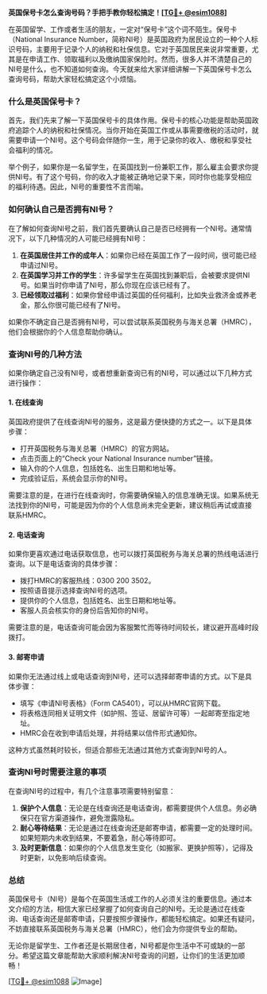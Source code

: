 **英国保号卡怎么查询号码？手把手教你轻松搞定！[[TG💪+ @esim1088](https://t.me/s/esim1088)]**

在英国留学、工作或者生活的朋友，一定对“保号卡”这个词不陌生。保号卡（National Insurance Number，简称NI号）是英国政府为居民设立的一种个人标识号码，主要用于记录个人的纳税和社保信息。它对于英国居民来说非常重要，尤其是在申请工作、领取福利以及缴纳国家保险时。然而，很多人并不清楚自己的NI号是什么，也不知道如何查询。今天就来给大家详细讲解一下英国保号卡怎么查询号码，帮助大家轻松搞定这个小烦恼。

### 什么是英国保号卡？

首先，我们先来了解一下英国保号卡的具体作用。保号卡的核心功能是帮助英国政府追踪个人的纳税和社保情况。当你开始在英国工作或从事需要缴税的活动时，就需要申请一个NI号。这个号码会伴随你一生，用于记录你的收入、缴税和享受社会福利的情况。

举个例子，如果你是一名留学生，在英国找到一份兼职工作，那么雇主会要求你提供NI号。有了这个号码，你的收入才能被正确地记录下来，同时你也能享受相应的福利待遇。因此，NI号的重要性不言而喻。

### 如何确认自己是否拥有NI号？

在了解如何查询NI号之前，我们首先要确认自己是否已经拥有一个NI号。通常情况下，以下几种情况的人可能已经拥有NI号：

1. **在英国居住并工作的成年人**：如果你已经在英国工作了一段时间，很可能已经申请过NI号。
2. **在英国学习并工作的学生**：许多留学生在英国找到兼职后，会被要求提供NI号。如果当时你申请了NI号，那么你现在应该已经有了。
3. **已经领取过福利**：如果你曾经申请过英国的任何福利，比如失业救济金或养老金，那么你很可能已经有了NI号。

如果你不确定自己是否拥有NI号，可以尝试联系英国税务与海关总署（HMRC），他们会根据你的个人信息帮助你确认。

### 查询NI号的几种方法

如果你确定自己没有NI号，或者想重新查询已有的NI号，可以通过以下几种方式进行操作：

#### 1. 在线查询

英国政府提供了在线查询NI号的服务，这是最方便快捷的方式之一。以下是具体步骤：

- 打开英国税务与海关总署（HMRC）的官方网站。
- 点击页面上的“Check your National Insurance number”链接。
- 输入你的个人信息，包括姓名、出生日期和地址等。
- 完成验证后，系统会显示你的NI号。

需要注意的是，在进行在线查询时，你需要确保输入的信息准确无误。如果系统无法找到你的NI号，可能是因为你的个人信息尚未完全更新，建议稍后再试或直接联系HMRC。

#### 2. 电话查询

如果你更喜欢通过电话获取信息，也可以拨打英国税务与海关总署的热线电话进行查询。以下是电话查询的具体步骤：

- 拨打HMRC的客服热线：0300 200 3502。
- 按照语音提示选择查询NI号的选项。
- 提供你的个人信息，包括姓名、出生日期和地址等。
- 客服人员会核实你的身份后告知你的NI号。

需要注意的是，电话查询可能会因为客服繁忙而等待时间较长，建议避开高峰时段拨打。

#### 3. 邮寄申请

如果你无法通过线上或电话查询到NI号，还可以选择邮寄申请的方式。以下是具体步骤：

- 填写《申请NI号表格》（Form CA5401），可以从HMRC官网下载。
- 将表格连同相关证明文件（如护照、签证、居留许可等）一起邮寄至指定地址。
- HMRC会在收到申请后处理，并将结果以信件形式通知你。

这种方式虽然耗时较长，但适合那些无法通过其他方式查询到NI号的人。

### 查询NI号时需要注意的事项

在查询NI号的过程中，有几个注意事项需要特别留意：

1. **保护个人信息**：无论是在线查询还是电话查询，都需要提供个人信息。务必确保只在官方渠道操作，避免泄露隐私。
2. **耐心等待结果**：无论是通过在线查询还是邮寄申请，都需要一定的处理时间。如果短期内未收到结果，不要着急，耐心等待即可。
3. **及时更新信息**：如果你的个人信息发生变化（如搬家、更换护照等），记得及时更新，以免影响后续查询。

### 总结

英国保号卡（NI号）是每个在英国生活或工作的人必须关注的重要信息。通过本文介绍的方法，相信大家已经掌握了如何查询自己的NI号。无论是通过在线查询、电话查询还是邮寄申请，只要按照步骤操作，都能轻松搞定。如果还有疑问，不妨直接联系英国税务与海关总署（HMRC），他们会为你提供专业的帮助。

无论你是留学生、工作者还是长期居住者，NI号都是你生活中不可或缺的一部分。希望这篇文章能帮助大家顺利解决NI号查询的问题，让你们的生活更加顺畅！

[[TG💪+ @esim1088](https://t.me/s/esim1088) ![Image](https://i.postimg.cc/4NQfJmqS/Snipaste-2025-05-13-00-14-12.png)]